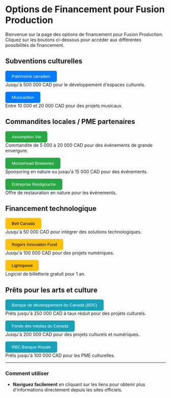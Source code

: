 # Options de Financement pour Fusion Production

Bienvenue sur la page des options de financement pour Fusion Production. Cliquez sur les boutons ci-dessous pour accéder aux différentes possibilités de financement.

## Subventions culturelles


<p>
    <a href="https://www.canada.ca/fr/patrimoine-canadien/nouvelles/2022/02/le-gouvernement-du-canada-lance-un-programme-visant-a-fournir-un-soutien-supplementaire-aux-travailleurs-culturels-du-secteur-des-arts-de-la-scene.html" target="_blank" style="text-decoration: none;">
        <button style="padding: 10px 20px; background-color: #007bff; color: white; border: none; border-radius: 5px; cursor: pointer;">Patrimoine canadien</button>
    </a>
    <br>
    Jusqu'à 500 000 CAD pour le développement d'espaces culturels.
</p>

<p>
    <a href="https://www.musicaction.ca" target="_blank" style="text-decoration: none;">
        <button style="padding: 10px 20px; background-color: #007bff; color: white; border: none; border-radius: 5px; cursor: pointer;">Musicaction</button>
    </a>
    <br>
    Entre 10 000 et 20 000 CAD pour des projets musicaux.
</p>

## Commandites locales / PME partenaires

<p>
    <a href="https://www.assomption.ca/fr" target="_blank" style="text-decoration: none;">
        <button style="padding: 10px 20px; background-color: #28a745; color: white; border: none; border-radius: 5px; cursor: pointer;">Assomption Vie</button>
    </a>
    <br>
    Commandite de 5 000 à 20 000 CAD pour des événements de grande envergure.
</p>

<p>
    <a href="https://moosehead.ca/" target="_blank" style="text-decoration: none;">
        <button style="padding: 10px 20px; background-color: #28a745; color: white; border: none; border-radius: 5px; cursor: pointer;">Moosehead Breweries</button>
    </a>
    <br>
    Sponsoring en nature ou jusqu'à 15 000 CAD pour des événements.
</p>

<p>
    <a href="https://www.restigouche.com" target="_blank" style="text-decoration: none;">
        <button style="padding: 10px 20px; background-color: #28a745; color: white; border: none; border-radius: 5px; cursor: pointer;">Entreprise Restigouche</button>
    </a>
    <br>
    Offre de restauration en nature pour les événements.
</p>

## Financement technologique

<p>
    <a href="https://www.bell.ca" target="_blank" style="text-decoration: none;">
        <button style="padding: 10px 20px; background-color: #ffc107; color: black; border: none; border-radius: 5px; cursor: pointer;">Bell Canada</button>
    </a>
    <br>
    Jusqu'à 50 000 CAD pour intégrer des solutions technologiques.
</p>

<p>
    <a href="https://about.rogers.com/innovation/" target="_blank" style="text-decoration: none;">
        <button style="padding: 10px 20px; background-color: #ffc107; color: black; border: none; border-radius: 5px; cursor: pointer;">Rogers Innovation Fund</button>
    </a>
    <br>
    Jusqu'à 100 000 CAD pour des projets numériques.
</p>

<p>
    <a href="https://www.lightspeedhq.com" target="_blank" style="text-decoration: none;">
        <button style="padding: 10px 20px; background-color: #ffc107; color: black; border: none; border-radius: 5px; cursor: pointer;">Lightspeed</button>
    </a>
    <br>
    Logiciel de billetterie gratuit pour 1 an.
</p>

## Prêts pour les arts et culture

<p>
    <a href="https://www.bdc.ca/fr/financement" target="_blank" style="text-decoration: none;">
        <button style="padding: 10px 20px; background-color: #17a2b8; color: white; border: none; border-radius: 5px; cursor: pointer;">Banque de développement du Canada (BDC)</button>
    </a>
    <br>
    Prêts jusqu'à 250 000 CAD à taux réduit pour des projets culturels.
</p>

<p>
    <a href="https://cmf-fmc.ca" target="_blank" style="text-decoration: none;">
        <button style="padding: 10px 20px; background-color: #17a2b8; color: white; border: none; border-radius: 5px; cursor: pointer;">Fonds des médias du Canada</button>
    </a>
    <br>
    Jusqu'à 200 000 CAD pour des projets culturels et numériques.
</p>

<p>
    <a href="https://www.rbc.com/fr/" target="_blank" style="text-decoration: none;">
        <button style="padding: 10px 20px; background-color: #17a2b8; color: white; border: none; border-radius: 5px; cursor: pointer;">RBC Banque Royale</button>
    </a>
    <br>
    Prêts jusqu'à 100 000 CAD pour les PME culturelles.
</p>

---

### Comment utiliser

- **Naviguez facilement** en cliquant sur les liens pour obtenir plus d'informations directement depuis les sites officiels.
